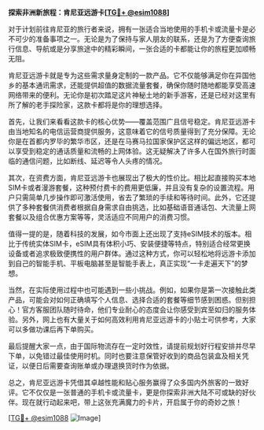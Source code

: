 **探索非洲新旅程：肯尼亚远游卡[[TG💪+ @esim1088](https://t.me/s/esim1088)]**

对于计划前往肯尼亚的旅行者来说，拥有一张适合当地使用的手机卡或流量卡是必不可少的准备事项之一。无论是为了保持与家人朋友的联系，还是为了方便查询旅行信息、导航或是分享旅途中的精彩瞬间，一张合适的卡都能让你的旅程更加顺畅无阻。

肯尼亚远游卡就是专为这些需求量身定制的一款产品。它不仅能够满足你在异国他乡的基本通讯需求，还能提供超值的数据流量套餐，确保你随时随地都能享受高速网络带来的便利。无论你是初次踏足这片神秘土地的新手游客，还是已经对这里有所了解的老手探险家，这款卡都将是你的理想选择。

首先，让我们来看看这款卡的核心优势——覆盖范围广且信号稳定。肯尼亚远游卡由当地知名的电信运营商提供服务，这意味着它的信号质量得到了充分保障。无论你是在首都内罗毕的繁华市区，还是在马赛马拉国家保护区这样的偏远地区，都可以享受到稳定的通话质量和流畅的上网体验。这无疑解决了许多人在国外旅行时面临的通信问题，比如断线、延迟等令人头疼的情况。

其次，在资费方面，肯尼亚远游卡也展现出了极大的性价比。相比起直接购买本地SIM卡或者漫游套餐，这种预付费卡的费用更低廉，并且没有复杂的设置流程。用户只需简单几步操作即可激活使用，省去了繁琐的手续和等待时间。此外，它还提供了多种套餐供消费者根据自身需求自由挑选，比如基础语音通话包、大流量上网套餐以及组合优惠方案等等，灵活适应不同用户的消费习惯。

值得一提的是，随着科技的发展，如今市面上还出现了支持eSIM技术的版本。相比于传统实体SIM卡，eSIM具有体积小巧、安装便捷等特点，特别适合经常更换设备或者追求极致便携性的用户群体。通过这种方式，你可以轻松地将远游卡添加到自己的智能手机、平板电脑甚至是智能手表上，真正实现“一卡走遍天下”的梦想。

当然，在实际使用过程中也可能遇到一些小挑战。例如，如果你是第一次接触此类产品，可能会对如何正确填写个人信息、选择合适的套餐等细节感到困惑。但别担心！官方客服团队随时待命，他们专业耐心的态度会让你感受到宾至如归的服务体验。另外，网上也有大量关于如何高效利用肯尼亚远游卡的小贴士可供参考，大家可以多做功课后再下单购买。

最后提醒大家一点，由于国际物流存在一定时效性，请提前规划好行程安排并尽早下单，以免错过最佳使用时机。同时也要注意保管好收到的商品包装盒及相关凭证，以便日后需要查询账单或办理退换货时作为依据。

总之，肯尼亚远游卡凭借其卓越性能和贴心服务赢得了众多国内外旅客的一致好评。它不仅仅是一张普通的手机卡或流量卡，更是你探索非洲大陆不可或缺的好伙伴。现在就行动起来吧，带上这张充满魔力的卡片，开启属于你的奇妙之旅！

[[TG💪+ @esim1088](https://t.me/s/esim1088) ![Image](https://i.postimg.cc/4NQfJmqS/Snipaste-2025-05-13-00-14-12.png)]